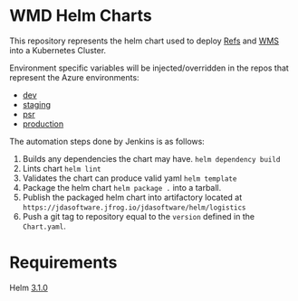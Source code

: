 # WMD Helm Charts

This repository represents the helm chart used to deploy [Refs](https://stash.jda.com/projects/WEB/repos/rpweb/browse) and 
[WMS](https://stash.jda.com/projects/INV/repos/wmd/browse) into a Kubernetes Cluster.

Environment specific variables will be injected/overridden in the repos that represent the Azure environments:
 - [dev](https://stash.jda.com/projects/LGS-SAASOPS/repos/lgs-dev/browse)
 - [staging](https://stash.jda.com/projects/LGS-SAASOPS/repos/lgs-staging/browse)
 - [psr](https://stash.jda.com/projects/LGS-SAASOPS/repos/lgs-psr/browse)
 - [production](https://stash.jda.com/projects/LGS-SAASOPS/repos/lgs-prod/browse)

The automation steps done by Jenkins is as follows:
1. Builds any dependencies the chart may have. `helm dependency build`
1. Lints chart `helm lint`
1. Validates the chart can produce valid yaml `helm template`
1. Package the helm chart `helm package .` into a tarball.
1. Publish the packaged helm chart into artifactory located at `https://jdasoftware.jfrog.io/jdasoftware/helm/logistics`
1. Push a git tag to repository equal to the `version` defined in the `Chart.yaml`.

# Requirements

Helm [3.1.0](https://github.com/helm/helm/releases/tag/v3.1.0)